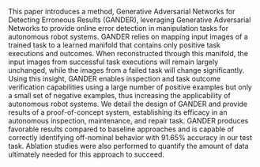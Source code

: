 This paper introduces a method, Generative Adversarial Networks for Detecting Erroneous Results (GANDER), leveraging Generative Adversarial Networks to provide online error detection in manipulation tasks for autonomous robot systems. GANDER relies on mapping input images of a trained task to a learned manifold that contains only positive task executions and outcomes. When reconstructed through this manifold, the input images from successful task executions will remain largely unchanged, while the images from a failed task will change significantly. Using this insight, GANDER enables inspection and task outcome verification capabilities using a large number of positive examples but only a small set of negative examples, thus increasing the applicability of autonomous robot systems. We detail the design of GANDER and provide results of a proof-of-concept system, establishing its efficacy in an autonomous inspection, maintenance, and repair task. GANDER produces favorable results compared to baseline approaches and is capable of correctly identifying off-nominal behavior with 91.65% accuracy in our test task. Ablation studies were also performed to quantify the amount of data ultimately needed for this approach to succeed.
